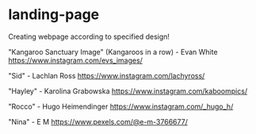 # landing-page

Creating webpage according to specified design!


"Kangaroo Sanctuary Image" (Kangaroos in a row) - Evan White https://www.instagram.com/evs_images/

"Sid" - Lachlan Ross https://www.instagram.com/lachyross/

"Hayley" - Karolina Grabowska https://www.instagram.com/kaboompics/

"Rocco" - Hugo Heimendinger https://www.instagram.com/_hugo_h/

"Nina" - E M https://www.pexels.com/@e-m-3766677/